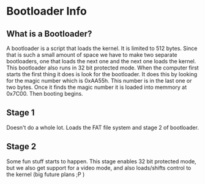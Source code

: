# Bootloader Info

## What is a Bootloader?

A bootloader is a script that loads the kernel. It is limited to 512 bytes. Since that is such a small amount of space we have to make two separate bootloaders, one that loads the next one and the next one loads the kernel. This bootloader also runs in 32 bit protected mode. When the computer first starts the first thing it does is look for the bootloader. It does this by looking for the magic number which is 0xAA55h. This number is in the last one or two bytes. Once it finds the magic number it is loaded into memmory at 0x7C00. Then booting begins.

## Stage 1

Doesn't do a whole lot. Loads the FAT file system and stage 2 of bootloader.

## Stage 2

Some fun stuff starts to happen. This stage enables 32 bit protected mode, but we also get support for a video mode, and also loads/shifts control to the kernel (big future plans ;P )